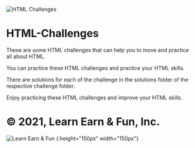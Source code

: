 ![HTML Challenges](https://cdn.lynda.com/course/170427/170427-637363828865101045-16x9.jpg)
# HTML-Challenges
These are some HTML challenges that can help you to move and practice all about HTML.

You can practice these HTML challenges and practice your HTML skills.

There are solutions for each of the challenge in the solutions folder of the respective challenge folder.

Enjoy practicing these HTML challenges and improve your HTML skills.

# © 2021, Learn Earn & Fun, Inc.
![Learn Earn & Fun](https://yt3.ggpht.com/ytc/AAUvwnh1IXZncWKIqY6RaDfxXEgT2UxS1iu2VLMD6ZP1eQ=s900-c-k-c0x00ffffff-no-rj) {:height="150px" width="150px"}
